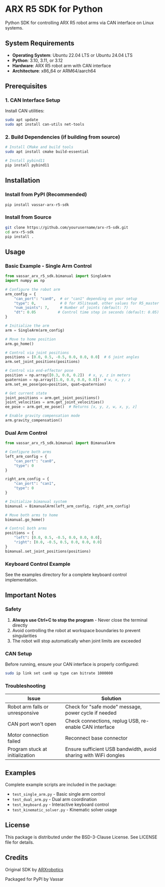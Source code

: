 # ARX R5 SDK for Python

Python SDK for controlling ARX R5 robot arms via CAN interface on Linux systems.

## System Requirements

- **Operating System**: Ubuntu 22.04 LTS or Ubuntu 24.04 LTS
- **Python**: 3.10, 3.11, or 3.12
- **Hardware**: ARX R5 robot arm with CAN interface
- **Architecture**: x86_64 or ARM64/aarch64

## Prerequisites

### 1. CAN Interface Setup

Install CAN utilities:
```bash
sudo apt update
sudo apt install can-utils net-tools
```

### 2. Build Dependencies (if building from source)

```bash
# Install CMake and build tools
sudo apt install cmake build-essential

# Install pybind11
pip install pybind11
```

## Installation

### Install from PyPI (Recommended)

```bash
pip install vassar-arx-r5-sdk
```

### Install from Source

```bash
git clone https://github.com/yourusername/arx-r5-sdk.git
cd arx-r5-sdk
pip install .
```

## Usage

### Basic Example - Single Arm Control

```python
from vassar_arx_r5_sdk.bimanual import SingleArm
import numpy as np

# Configure the robot arm
arm_config = {
    "can_port": "can0",  # or "can1" depending on your setup
    "type": 0,           # 0 for X5liteaa0, other values for R5_master
    "num_joints": 7,     # Number of joints (default: 7)
    "dt": 0.05          # Control time step in seconds (default: 0.05)
}

# Initialize the arm
arm = SingleArm(arm_config)

# Move to home position
arm.go_home()

# Control via joint positions
positions = [0.0, 0.5, -0.5, 0.0, 0.0, 0.0]  # 6 joint angles
arm.set_joint_positions(positions)

# Control via end-effector pose
position = np.array([0.3, 0.0, 0.2])  # x, y, z in meters
quaternion = np.array([1.0, 0.0, 0.0, 0.0])  # w, x, y, z
arm.set_ee_pose(pos=position, quat=quaternion)

# Get current state
joint_positions = arm.get_joint_positions()
joint_velocities = arm.get_joint_velocities()
ee_pose = arm.get_ee_pose()  # Returns [x, y, z, w, x, y, z]

# Enable gravity compensation mode
arm.gravity_compensation()
```

### Dual Arm Control

```python
from vassar_arx_r5_sdk.bimanual import BimanualArm

# Configure both arms
left_arm_config = {
    "can_port": "can0",
    "type": 0
}

right_arm_config = {
    "can_port": "can1",
    "type": 0
}

# Initialize bimanual system
bimanual = BimanualArm(left_arm_config, right_arm_config)

# Move both arms to home
bimanual.go_home()

# Control both arms
positions = {
    "left": [0.0, 0.5, -0.5, 0.0, 0.0, 0.0],
    "right": [0.0, -0.5, 0.5, 0.0, 0.0, 0.0]
}
bimanual.set_joint_positions(positions)
```

### Keyboard Control Example

See the examples directory for a complete keyboard control implementation.

## Important Notes

### Safety

1. **Always use Ctrl+C to stop the program** - Never close the terminal directly
2. Avoid controlling the robot at workspace boundaries to prevent singularities
3. The robot will stop automatically when joint limits are exceeded

### CAN Setup

Before running, ensure your CAN interface is properly configured:
```bash
sudo ip link set can0 up type can bitrate 1000000
```

### Troubleshooting

| Issue | Solution |
|-------|----------|
| Robot arm falls or unresponsive | Check for "safe mode" message, power cycle if needed |
| CAN port won't open | Check connections, replug USB, re-enable CAN interface |
| Motor connection failed | Reconnect base connector |
| Program stuck at initialization | Ensure sufficient USB bandwidth, avoid sharing with WiFi dongles |

## Examples

Complete example scripts are included in the package:
- `test_single_arm.py` - Basic single arm control
- `test_dual_arm.py` - Dual arm coordination
- `test_keyboard.py` - Interactive keyboard control
- `test_kinematic_solver.py` - Kinematic solver usage

## License

This package is distributed under the BSD-3-Clause License. See LICENSE file for details.

## Credits

Original SDK by [ARXrobotics](https://github.com/ARXroboticsX/R5)

Packaged for PyPI by Vassar
